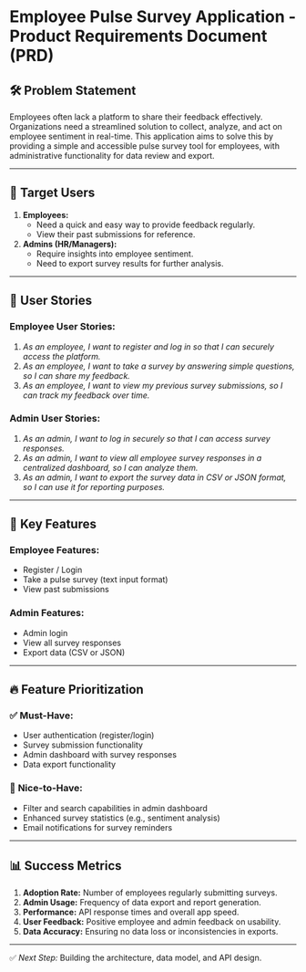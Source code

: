 # Employee Pulse Survey Application - Product Requirements Document (PRD)

## 🛠️ **Problem Statement**
Employees often lack a platform to share their feedback effectively. Organizations need a streamlined solution to collect, analyze, and act on employee sentiment in real-time. This application aims to solve this by providing a simple and accessible pulse survey tool for employees, with administrative functionality for data review and export.

---

## 🎯 **Target Users**
1. **Employees:**
    - Need a quick and easy way to provide feedback regularly.
    - View their past submissions for reference.
2. **Admins (HR/Managers):**
    - Require insights into employee sentiment.
    - Need to export survey results for further analysis.

---

## 👤 **User Stories**

### **Employee User Stories:**
1. *As an employee, I want to register and log in so that I can securely access the platform.*
2. *As an employee, I want to take a survey by answering simple questions, so I can share my feedback.*
3. *As an employee, I want to view my previous survey submissions, so I can track my feedback over time.*

### **Admin User Stories:**
1. *As an admin, I want to log in securely so that I can access survey responses.*
2. *As an admin, I want to view all employee survey responses in a centralized dashboard, so I can analyze them.*
3. *As an admin, I want to export the survey data in CSV or JSON format, so I can use it for reporting purposes.*

---

## 🚀 **Key Features**

### **Employee Features:**
- Register / Login
- Take a pulse survey (text input format)
- View past submissions

### **Admin Features:**
- Admin login
- View all survey responses
- Export data (CSV or JSON)

---

## 🔥 **Feature Prioritization**

### ✅ **Must-Have:**
- User authentication (register/login)
- Survey submission functionality
- Admin dashboard with survey responses
- Data export functionality

### 🌟 **Nice-to-Have:**
- Filter and search capabilities in admin dashboard
- Enhanced survey statistics (e.g., sentiment analysis)
- Email notifications for survey reminders

---

## 📊 **Success Metrics**
1. **Adoption Rate:** Number of employees regularly submitting surveys.
2. **Admin Usage:** Frequency of data export and report generation.
3. **Performance:** API response times and overall app speed.
4. **User Feedback:** Positive employee and admin feedback on usability.
5. **Data Accuracy:** Ensuring no data loss or inconsistencies in exports.

---

✅ *Next Step:* Building the architecture, data model, and API design.

